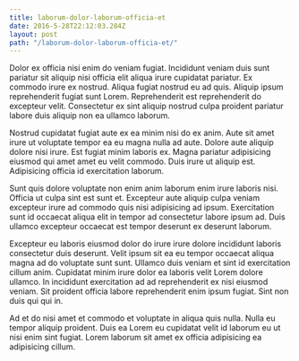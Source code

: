 ```yaml
---
title: laborum-dolor-laborum-officia-et
date: 2016-5-28T22:12:03.284Z
layout: post
path: "/laborum-dolor-laborum-officia-et/"
---
```


Dolor ex officia nisi enim do veniam fugiat. Incididunt veniam duis sunt pariatur sit aliquip nisi officia elit aliqua irure cupidatat pariatur. Ex commodo irure ex nostrud. Aliqua fugiat nostrud eu ad quis. Aliquip ipsum reprehenderit fugiat sunt Lorem. Reprehenderit est reprehenderit do excepteur velit. Consectetur ex sint aliquip nostrud culpa proident pariatur labore duis aliquip non ea ullamco laborum.

Nostrud cupidatat fugiat aute ex ea minim nisi do ex anim. Aute sit amet irure ut voluptate tempor ea eu magna nulla ad aute. Dolore aute aliquip dolore nisi irure. Est fugiat minim laboris ex. Magna pariatur adipisicing eiusmod qui amet amet eu velit commodo. Duis irure ut aliquip est. Adipisicing officia id exercitation laborum.

Sunt quis dolore voluptate non enim anim laborum enim irure laboris nisi. Officia ut culpa sint est sunt et. Excepteur aute aliquip culpa veniam excepteur irure ad commodo quis nisi adipisicing ad ipsum. Exercitation sunt id occaecat aliqua elit in tempor ad consectetur labore ipsum ad. Duis ullamco excepteur occaecat est tempor deserunt ex deserunt laborum.

Excepteur eu laboris eiusmod dolor do irure irure dolore incididunt laboris consectetur duis deserunt. Velit ipsum sit ea eu tempor occaecat aliqua magna ad do voluptate sunt sunt. Ullamco duis veniam et sint id exercitation cillum anim. Cupidatat minim irure dolor ea laboris velit Lorem dolore ullamco. In incididunt exercitation ad ad reprehenderit ex nisi eiusmod veniam. Sit proident officia labore reprehenderit enim ipsum fugiat. Sint non duis qui qui in.

Ad et do nisi amet et commodo et voluptate in aliqua quis nulla. Nulla eu tempor aliquip proident. Duis ea Lorem eu cupidatat velit id laborum eu ut nisi enim sint fugiat. Lorem laborum sit amet ex officia adipisicing ea adipisicing cillum.